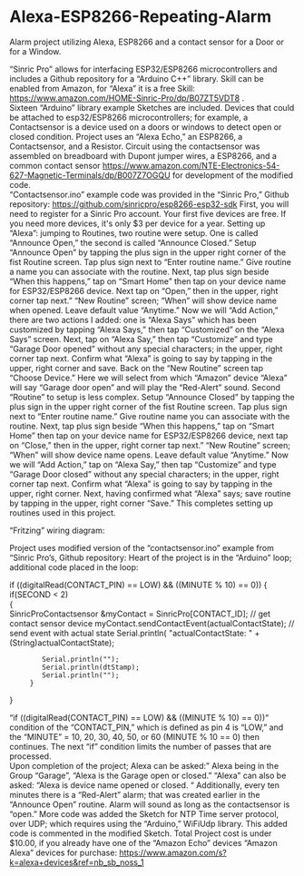 # Alexa-ESP8266-Repeating-Alarm
Alarm project utilizing Alexa, ESP8266 and a contact sensor for a Door or for a Window.

“Sinric Pro” allows for interfacing ESP32/ESP8266 microcontrollers and includes a Github repository for a “Arduino C++” library.   Skill can be enabled from Amazon, for “Alexa” it is a free Skill:  https://www.amazon.com/HOME-Sinric-Pro/dp/B07ZT5VDT8 .  
Sixteen “Arduino” library example Sketches are included.  Devices that could be attached to esp32/ESP8266 microcontrollers; for example, a Contactsensor is a device used on a doors or windows to detect open or closed condition.  Project uses an “Alexa Echo,” an ESP8266, a Contactsensor, and a Resistor.  Circuit using the contactsensor was assembled on breadboard with Dupont jumper wires, a ESP8266, and a common contact sensor https://www.amazon.com/NTE-Electronics-54-627-Magnetic-Terminals/dp/B007Z7OGQU for development of the modified code.  
“Contactsensor.ino” example code was provided in the “Sinric Pro,” Github repository: https://github.com/sinricpro/esp8266-esp32-sdk
First, you will need to register for a Sinric Pro account.  Your first five devices are free.  If you need more devices, it's only $3 per device for a year.
Setting up “Alexa”:  jumping to Routines, two routine were setup. One is called “Announce Open,” the second is called “Announce Closed.”  Setup “Announce Open” by tapping the plus sign in the upper right corner of the fist Routine screen.  Tap plus sign next to “Enter routine name.”  Give routine a name you can associate with the routine.  Next, tap plus sign beside “When this happens,” tap on “Smart Home” then tap on your device name for ESP32/ESP8266 device.  Next tap on “Open,” then in the upper, right corner tap next.”  “New Routine” screen; “When” will show device name when opened.  Leave default value “Anytime.”  Now we will “Add Action,” there are two actions I added: one is “Alexa Says” which has been customized by tapping “Alexa Says,” then tap “Customized” on the “Alexa Says” screen.  Next, tap on “Alexa Say,” then tap “Customize” and type “Garage Door opened” without any special characters; in the upper, right corner tap next.   Confirm what “Alexa” is going to say by tapping in the upper, right corner and save.   Back on the “New Routine” screen tap “Choose Device.” Here we will select from which “Amazon” device “Alexa” will say “Garage door open” and will play the “Red-Alert” sound.
Second “Routine” to setup is less complex.  Setup “Announce Closed” by tapping the plus sign in the upper right corner of the fist Routine screen.  Tap plus sign next to “Enter routine name.”  Give routine name you can associate with the routine.  Next, tap plus sign beside “When this happens,” tap on “Smart Home” then tap on your device name for ESP32/ESP8266 device, next tap on “Close,” then in the upper, right corner tap next.”  “New Routine” screen; “When” will show device name opens.  Leave default value “Anytime.”  Now we will “Add Action,” tap on “Alexa Say,” then tap “Customize” and type “Garage Door closed” without any special characters; in the upper, right corner tap next.   Confirm what “Alexa” is going to say by tapping in the upper, right corner.  Next, having confirmed what “Alexa” says; save routine by tapping in the upper, right corner “Save.”  This completes setting up routines used in this project.

“Fritzing” wiring diagram:
 

Project uses modified version of the “contactsensor.ino” example from “Sinric Pro’s, Github repository:
Heart of the project is in the “Arduino” loop; additional code placed in the loop:

if ((digitalRead(CONTACT_PIN) == LOW) && ((MINUTE % 10) == 0)) 
{
        if(SECOND < 2)    
        {  
            SinricProContactsensor &myContact = SinricPro[CONTACT_ID]; // get contact sensor device
            myContact.sendContactEvent(actualContactState);      // send event with actual state
            Serial.println( "actualContactState:  " + (String)actualContactState);

            Serial.println("");
            Serial.println(dtStamp);
            Serial.println("");
         }                     
  }

“if ((digitalRead(CONTACT_PIN) == LOW) && ((MINUTE % 10) == 0))“ condition of the “CONTACT_PIN,” which is defined as pin 4  is “LOW,” and the “MINUTE” = 10, 20, 30, 40, 50, or 60 (MINUTE  %  10  ==  0) then continues.  The next “if” condition limits the number of passes that are processed.  
Upon completion of the project; Alexa can be asked:” Alexa being in the Group “Garage”, “Alexa is the Garage open or closed.”    “Alexa” can also be asked: “Alexa is device name opened   or closed. “ Additionally, every ten minutes there is a “Red-Alert” alarm; that was created earlier in the “Announce Open” routine.   Alarm will sound as long as the contactsensor is “open.”
More code was added the Sketch for NTP Time server protocol, over UDP; which requires using the “Arduino,” WiFiUdp library.  This added code is commented in the modified Sketch. 
Total Project cost is under $10.00, if you already have one of the “Amazon Echo” devices “Amazon Alexa” devices for purchase:  https://www.amazon.com/s?k=alexa+devices&ref=nb_sb_noss_1 



